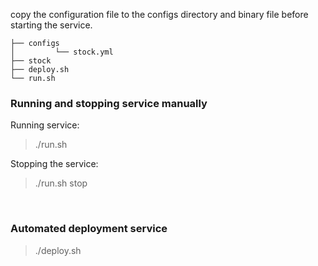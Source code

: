 
copy the configuration file to the configs directory and binary file before starting the service.

```
├── configs
│         └── stock.yml
├── stock
├── deploy.sh
└── run.sh
```

### Running and stopping service manually

Running service:

> ./run.sh

Stopping the service:

> ./run.sh stop

<br>

### Automated deployment service

> ./deploy.sh
